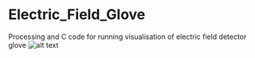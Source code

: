 # Electric_Field_Glove
Processing and C code for running visualisation of electric field detector glove
![alt text](https://github.com/MichalDomagala08/Electric_Field_Glove/blob/main/Glove_UI.jpg?raw=true)
